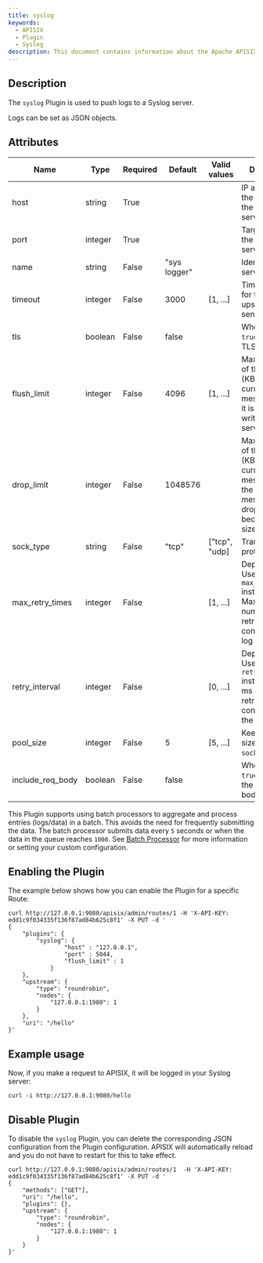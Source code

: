 ```yaml
---
title: syslog
keywords:
  - APISIX
  - Plugin
  - Syslog
description: This document contains information about the Apache APISIX syslog Plugin.
---
```

<!--
#
# Licensed to the Apache Software Foundation (ASF) under one or more
# contributor license agreements.  See the NOTICE file distributed with
# this work for additional information regarding copyright ownership.
# The ASF licenses this file to You under the Apache License, Version 2.0
# (the "License"); you may not use this file except in compliance with
# the License.  You may obtain a copy of the License at
#
#     http://www.apache.org/licenses/LICENSE-2.0
#
# Unless required by applicable law or agreed to in writing, software
# distributed under the License is distributed on an "AS IS" BASIS,
# WITHOUT WARRANTIES OR CONDITIONS OF ANY KIND, either express or implied.
# See the License for the specific language governing permissions and
# limitations under the License.
#
-->

## Description

The `syslog` Plugin is used to push logs to a Syslog server.

Logs can be set as JSON objects.

## Attributes

| Name             | Type    | Required | Default      | Valid values  | Description                                                                                                              |
|------------------|---------|----------|--------------|---------------|--------------------------------------------------------------------------------------------------------------------------|
| host             | string  | True     |              |               | IP address or the hostname of the Syslog server.                                                                         |
| port             | integer | True     |              |               | Target port of the Syslog server.                                                                                        |
| name             | string  | False    | "sys logger" |               | Identifier for the server.                                                                                               |
| timeout          | integer | False    | 3000         | [1, ...]      | Timeout in ms for the upstream to send data.                                                                             |
| tls              | boolean | False    | false        |               | When set to `true` performs TLS verification.                                                                            |
| flush_limit      | integer | False    | 4096         | [1, ...]      | Maximum size of the buffer (KB) and the current message before it is flushed and written to the server.                  |
| drop_limit       | integer | False    | 1048576      |               | Maximum size of the buffer (KB) and the current message before the current message is dropped because of the size limit. |
| sock_type        | string  | False    | "tcp"        | ["tcp", "udp] | Transport layer protocol to use.                                                                                         |
| max_retry_times  | integer | False    |              | [1, ...]      | Deprecated. Use `max_retry_count` instead. Maximum number of retries if a connection to a log server fails.              |
| retry_interval   | integer | False    |              | [0, ...]      | Deprecated. Use `retry_delay` instead. Time in ms before retrying the connection to the log server.                      |
| pool_size        | integer | False    | 5            | [5, ...]      | Keep-alive pool size used by `sock:keepalive`.                                                                           |
| include_req_body | boolean | False    | false        |               | When set to `true` includes the request body in the log.                                                                 |

This Plugin supports using batch processors to aggregate and process entries (logs/data) in a batch. This avoids the need for frequently submitting the data. The batch processor submits data every `5` seconds or when the data in the queue reaches `1000`. See [Batch Processor](../batch-processor.md#configuration) for more information or setting your custom configuration.

## Enabling the Plugin

The example below shows how you can enable the Plugin for a specific Route:

```shell
curl http://127.0.0.1:9080/apisix/admin/routes/1 -H 'X-API-KEY: edd1c9f034335f136f87ad84b625c8f1' -X PUT -d '
{
    "plugins": {
        "syslog": {
                "host" : "127.0.0.1",
                "port" : 5044,
                "flush_limit" : 1
            }
    },
    "upstream": {
        "type": "roundrobin",
        "nodes": {
            "127.0.0.1:1980": 1
        }
    },
    "uri": "/hello"
}'
```

## Example usage

Now, if you make a request to APISIX, it will be logged in your Syslog server:

```shell
curl -i http://127.0.0.1:9080/hello
```

## Disable Plugin

To disable the `syslog` Plugin, you can delete the corresponding JSON configuration from the Plugin configuration. APISIX will automatically reload and you do not have to restart for this to take effect.

```shell
curl http://127.0.0.1:9080/apisix/admin/routes/1  -H 'X-API-KEY: edd1c9f034335f136f87ad84b625c8f1' -X PUT -d '
{
    "methods": ["GET"],
    "uri": "/hello",
    "plugins": {},
    "upstream": {
        "type": "roundrobin",
        "nodes": {
            "127.0.0.1:1980": 1
        }
    }
}'
```
